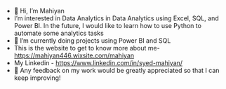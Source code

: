 - 👋 Hi, I’m Mahiyan
-  I’m interested in Data Analytics in Data Analytics using Excel, SQL, and Power BI. In the future, I would like to learn how to use Python to automate some analytics tasks
- 🌱 I’m currently doing projects using Power BI and SQL 
-  This is the website to get to know more about me-  https://mahiyan446.wixsite.com/mahiyan
-  My Linkedin - https://www.linkedin.com/in/syed-mahiyan/
-  💞️ Any feedback on my work would be greatly appreciated so that I can keep improving!
  

<!---
mahiyan446/mahiyan446 is a ✨ special ✨ repository because its `README.md` (this file) appears on your GitHub profile.
You can click the Preview link to take a look at your changes.
--->
